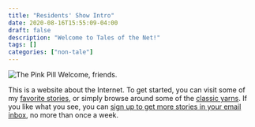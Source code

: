 ```yaml
---
title: "Residents' Show Intro"
date: 2020-08-16T15:55:09-04:00
draft: false
description: "Welcome to Tales of the Net!"
tags: []
categories: ["non-tale"]
---
```


![The Pink Pill](/images/Misc/pill.gif)
Welcome, friends.

This is a website about the Internet. To get started, you can visit some of my [favorite stories](/tags/best-of/), or simply browse around some of the [classic yarns](/tags/classic-yarn/). If you like what you see, you can [sign up to get more stories in your email inbox](https://tinyletter.com/alden-rivendale-jones), no more than once a week. 